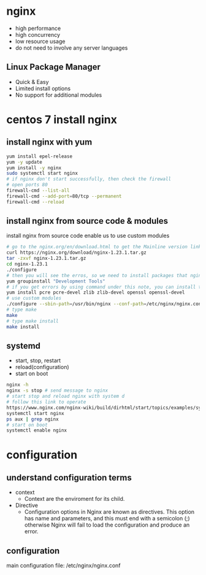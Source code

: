 # nginx

- high performance
- high concurrency
- low resource usage
- do not need to involve any server languages

## Linux Package Manager

- Quick & Easy
- Limited install options
- No support for additional modules

# centos 7 install nginx

## install nginx with yum

```bash
yum install epel-release
yum -y update
yum install -y nginx
sudo systemctl start nginx
# if nginx don't start successfully, then check the firewall
# open ports 80
firewall-cmd --list-all
firewall-cmd --add-port=80/tcp --permanent
firewall-cmd --reload
```

## install nginx from source code & modules

install nginx from source code enable us to use custom modules

```bash
# go to the nginx.org/en/download.html to get the Mainline version link: e.g. https://nginx.org/download/nginx-1.23.1.tar.gz
curl https://nginx.org/download/nginx-1.23.1.tar.gz
tar -zxvf nginx-1.23.1.tar.gz
cd nginx-1.23.1
./configure
# then you will see the erros, so we need to install packages that nginx needs.
yum groupinstall "Development Tools"
# if you get errors by using command under this note, you can install those packages independently, because some packages you may installed previously.
yum install pcre pcre-devel zlib zlib-devel openssl openssl-devel
# use custom modules
./configure --sbin-path=/usr/bin/nginx --conf-path=/etc/nginx/nginx.conf --error-log-path=/var/log/nginx/error.log --http-log-path=/var/log/nginx/access.log --with-pcre  --pid-path=/var/run/nginx.pid --with-http_ssl_module
# type make
make
# type make install
make install
```

## systemd

- start, stop, restart
- reload(configuration)
- start on boot

```bash
nginx -h
nginx -s stop # send message to nginx
# start stop and reload nginx with system d
# follow this link to operate
https://www.nginx.com/nginx-wiki/build/dirhtml/start/topics/examples/systemd/
systemctl start nginx
ps aux | grep nginx
# start on boot
systemctl enable nginx
```

# configuration

## understand configuration terms

- context
  - Context are the enviroment for its child.
- Directive
  - Configuration options in Nginx are known as directives. This option has name and parameters, and this must end with a semicolon (;) otherwise Nginx will fail to load the configuration and produce an error.

## configuration

main configuration file: /etc/nginx/nginx.conf
